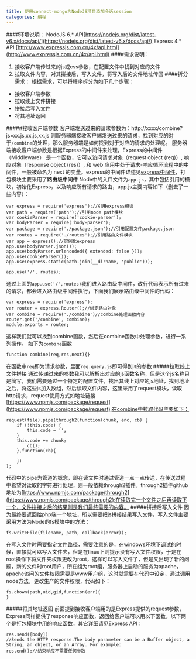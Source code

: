 ```yaml
---
title: 使用connect-mongo为NodeJS项目添加会话session
categories: 编程
---
```


####环境说明：
NodeJS 6.*  API[https://nodejs.org/dist/latest-v6.x/docs/api/](https://nodejs.org/dist/latest-v6.x/docs/api/)
Express 4.* API  [http://www.expressjs.com.cn/4x/api.html](http://www.expressjs.com.cn/4x/api.html)
####需求说明：
1. 接收客户端传过来的js或css参数，在配置文件中找到对应的文件
2. 拉取文件内容，对其拼接后，写入文件，将写入后的文件地址传回
####拆分需求：
根据需求，可以将程序拆分为如下几个步骤：

* 接收客户端参数
* 拉取线上文件拼接
* 拼接后写入文件
* 将其地址返回

#####接收客户端参数
客户端发送过来的请求参数为：http://xxxx/combine?js=xx.js,xx.js,xx.js
则服务器端接收客户端发送过来的请求，找到对应的对于`/combine`的处理，那么服务器端是如何找到对于对应的请求的处理呢。
服务器端接收客户端参数是根据Express的中间件来处理，Express的中间件（Middleware） 是一个函数，它可以访问请求对象（request object (req)）, 响应对象（response object (res)）, 和 web 应用中处于请求-响应循环流程中的中间件，一般被命名为 next 的变量。express的中间件详述见[express中间件](http://www.expressjs.com.cn/guide/using-middleware.html)，打包模块主要采用了**路由级中间件**
Node中的入口文件为`app.js`，其中包括引用的模块，初始化Express，以及响应所有请求的路由，app.js主要内容如下（删去了一些内容）：
```
var express = require('express');//引用express模块
var path = require('path');//引用node path模块
var cookieParser = require('cookie-parser');
var bodyParser = require('body-parser');
var package = require('./package.json');//引用配置文件package.json
var routes = require('./routes');//引用路由文件模块
var app = express();//实例化express
app.use(bodyParser.json());
app.use(bodyParser.urlencoded({ extended: false }));
app.use(cookieParser());
app.use(express.static(path.join(__dirname, 'public')));

app.use('/', routes);
```
通过上面的`app.use('/',routes)`我们进入路由级中间件，改行代码表示所有过来的请求，都会进入路由级中间件执行，下面我们展示路由级中间件的代码：
```
var express = require('express');
var router = express.Router();//绑定路由对象
var combine = require('./combine')//combine处理函数内容
router.get('/combine', combine);
module.exports = router;
```
这样我们就可以找到combine函数，然后在combine函数中处理参数，进行一系列操作。
如下为`combine`函数
```
function combine(req,res,next){}
```
在函数中`req`即为请求参数，里面`req.query.js`即可得到js的参数
#####拉取线上文件拼接
通过传递过来的参数我可以解析出对应的js函数名称，但是这个js名称只是简写，我们需要通过一个特定的配置文件，找出其线上对应的js地址，找到地址之后，将这些js加入数组，然后读取文件内容，这里采用了request模块，读取http请求，request使用方式如地址链接[https://www.npmjs.com/package/request](https://www.npmjs.com/package/request);在combine中拉取代码主要如下：
```
request(file).pipe(through2(function(chunk, enc, cb) {
    if (!this.code) {
        this.code = '';
    }
    this.code += chunk;
        cb();
    },function(cb){
        
    })
);
```
代码中的pipe为管道的概念，即在读文件时通过管道一点一点传送，在传送过程中希望对读取的字符进行处理，则一般依赖through2插件。through2插件github地址为[https://www.npmjs.com/package/through2](https://www.npmjs.com/package/through2);在读取完一个文件之后再读取下一个，文件拼接之后的结果则是我们最终需要的内容。
#####拼接后写入文件
因为最终要返回给php端一个地址，所以需要把js拼接结果写入文件，写入文件主要采用方法为Node的fs模块中的方法：
```
fs.writeFile(filename, path, callback(error));
```
在写入文件时需要指定文件路径，需要注意的是，在windows环境下调试的时候，直接就可以写入文件夹，但是在linux下则提示没有写入文件权限，于是在root操作下将文件夹权限更改为root，这样可以写入文件了，但是又出现了新的问题，新的文件时root用户，所在组为root组，服务器上启动的服务为apache，apache访问的文件权限需要是www用户组，这时就需要在代码中设定，通过调用node方法，更改生产的文件权限，代码如下：
```
fs.chown(path,uid,gid,function(err){
}
```
#####将其地址返回
前面提到接收客户端用的是Express提供的request参数，Express同样提供了response响应函数，返回给客户端可以用以下函数，以下两个是打包模块中用的响应函数，其它详细请见Express API：
```
res.send([body])
//Sends the HTTP response.The body parameter can be a Buffer object, a String, an object, or an Array. For example:
res.end();//结束响应不需要任何参数
```


